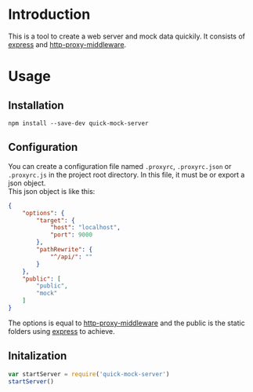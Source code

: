 # Introduction
This is a tool to create a web server and mock data quickily. It consists of [express](https://github.com/expressjs/express) and [http-proxy-middleware](https://github.com/chimurai/http-proxy-middleware).  

# Usage
## Installation
`npm install --save-dev quick-mock-server`
## Configuration
You can create a configuration file named `.proxyrc`, `.proxyrc.json` or `.proxyrc.js` in the project root directory. In this file, it must be or export a json object.   
This json object is like this:
```json
{
    "options": {
        "target": {
            "host": "localhost",
            "port": 9000
        },
        "pathRewrite": {
            "^/api/": ""
        }
    },
    "public": [
        "public",
        "mock"
    ]
}
```
The options is equal to [http-proxy-middleware](https://github.com/chimurai/http-proxy-middleware) and the public is the static folders using [express](https://github.com/expressjs/express) to achieve.

## Initalization
```js
var startServer = require('quick-mock-server')
startServer()
```